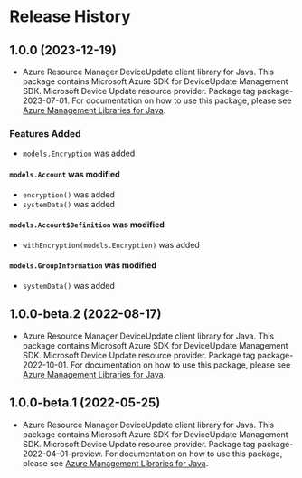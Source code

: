 # Release History

## 1.0.0 (2023-12-19)

- Azure Resource Manager DeviceUpdate client library for Java. This package contains Microsoft Azure SDK for DeviceUpdate Management SDK. Microsoft Device Update resource provider. Package tag package-2023-07-01. For documentation on how to use this package, please see [Azure Management Libraries for Java](https://aka.ms/azsdk/java/mgmt).

### Features Added

* `models.Encryption` was added

#### `models.Account` was modified

* `encryption()` was added
* `systemData()` was added

#### `models.Account$Definition` was modified

* `withEncryption(models.Encryption)` was added

#### `models.GroupInformation` was modified

* `systemData()` was added

## 1.0.0-beta.2 (2022-08-17)

- Azure Resource Manager DeviceUpdate client library for Java. This package contains Microsoft Azure SDK for DeviceUpdate Management SDK. Microsoft Device Update resource provider. Package tag package-2022-10-01. For documentation on how to use this package, please see [Azure Management Libraries for Java](https://aka.ms/azsdk/java/mgmt).

## 1.0.0-beta.1 (2022-05-25)

- Azure Resource Manager DeviceUpdate client library for Java. This package contains Microsoft Azure SDK for DeviceUpdate Management SDK. Microsoft Device Update resource provider. Package tag package-2022-04-01-preview. For documentation on how to use this package, please see [Azure Management Libraries for Java](https://aka.ms/azsdk/java/mgmt).
